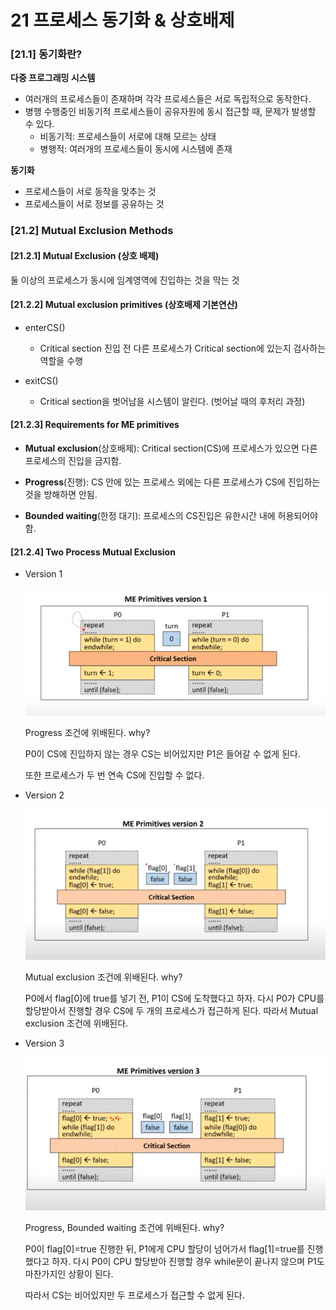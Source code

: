 # 21 프로세스 동기화 & 상호배제

### [21.1] 동기화란?

**다중 프로그래밍 시스템**

- 여러개의 프로세스들이 존재하며 각각 프로세스들은 서로 독립적으로 동작한다.
- 병행 수행중인 비동기적 프로세스들이 공유자원에 동시 접근할 때, 문제가 발생할 수 있다.
  - 비동기적: 프로세스들이 서로에 대해 모르는 상태
  - 병행적: 여러개의 프로세스들이 동시에 시스템에 존재



**동기화**

- 프로세스들이 서로 동작을 맞추는 것
- 프로세스들이 서로 정보를 공유하는 것



### [21.2] Mutual Exclusion Methods

#### [21.2.1] Mutual Exclusion (상호 배제)

둘 이상의 프로세스가 동시에 임계영역에 진입하는 것을 막는 것



#### [21.2.2] Mutual exclusion primitives (상호배제 기본연산)

- enterCS()
  - Critical section 진입 전 다른 프로세스가 Critical section에 있는지 검사하는 역할을 수행

- exitCS()
  - Critical section을 벗어남을 시스템이 알린다. (벗어날 때의 후처리 과정)



#### [21.2.3] Requirements for ME primitives

- **Mutual exclusion**(상호배제): Critical section(CS)에 프로세스가 있으면 다른 프로세스의 진입을 금지함.

- **Progress**(진행): CS 안에 있는 프로세스 외에는 다른 프로세스가 CS에 진입하는 것을 방해하면 안됨.
- **Bounded waiting**(한정 대기): 프로세스의 CS진입은 유한시간 내에 허용되어야 함.



#### [21.2.4] Two Process Mutual Exclusion

- Version 1

  ![21.2.4 v1](img/21.2.4%20v1.PNG)

  Progress 조건에 위배된다. why?

  P0이 CS에 진입하지 않는 경우 CS는 비어있지만 P1은 들어갈 수 없게 된다.

  또한 프로세스가 두 번 연속 CS에 진입할 수 없다.

- Version 2

  ![21.2.4 v2](img/21.2.4%20v2.PNG)

  Mutual exclusion 조건에 위배된다. why?

  P0에서 flag[0]에 true를 넣기 전, P1이 CS에 도착했다고 하자. 다시 P0가 CPU를 할당받아서 진행할 경우 CS에 두 개의 프로세스가 접근하게 된다. 따라서 Mutual exclusion 조건에 위배된다.

- Version 3

  ![21.2.4 v3](img/21.2.4%20v3.PNG)

  Progress, Bounded waiting 조건에 위배된다. why?

  P0이 flag[0]=true 진행한 뒤, P1에게 CPU 할당이 넘어가서 flag[1]=true를 진행했다고 하자. 다시 P0이 CPU 할당받아 진행할 경우 while문이 끝나지 않으며 P1도 마찬가지인 상황이 된다.

  따라서 CS는 비어있지만 두 프로세스가 접근할 수 없게 된다.